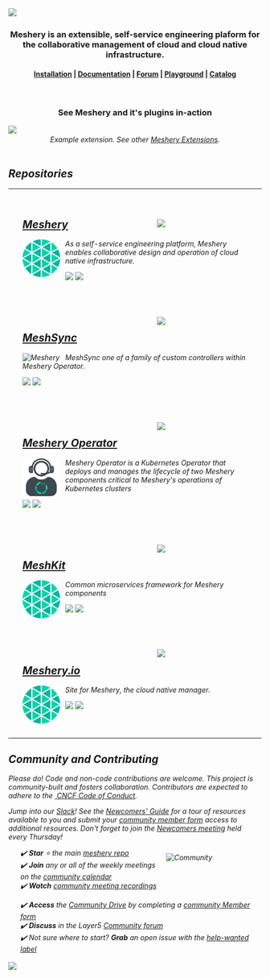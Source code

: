 <div>
    <!-- Top section -->
    <div>
        <img src="https://raw.githubusercontent.com/meshery/.github/master/profile/assets/img/header.png" usemap="#workmap"  />
    </div>
    <!-- Overview section -->
    <div align="center">
        <h3>Meshery is an extensible, self-service engineering plaform for the collaborative management of cloud and cloud native infrastructure.</h3>
        <!-- <a href="http://discuss.meshery.io" alt="Discuss Users">
            <img
                src="https://img.shields.io/discourse/users?label=discuss&logo=discourse&server=https%3A%2F%2Fdiscuss.layer5.io" /></a>
        <a href="https://slack.meshery.io" alt="Join Slack">
            <img src="https://img.shields.io/badge/Slack-@layer5.svg?logo=slack" /></a>
        <a href="https://twitter.com/intent/follow?screen_name=mesheryio" alt="Twitter Follow">
            <img src="https://img.shields.io/twitter/follow/mesheryio.svg?label=Follow+Meshery&style=social" /></a>
        <br />
        <br /> -->
        <h4 align="center">
            <a href="https://meshery.io#getting-started">Installation</a> |
            <a href="https://docs.meshery.io">Documentation</a> |
            <a href="https://docs.meshery.io">Forum</a> |
            <a href="https://play.meshery.io">Playground</a> |
            <a href="https://meshery.io/catalog">Catalog</a>
        </h4>
        <br />
    </div>
    <!-- Video Section -->
    <h3 align="center">See Meshery and it's plugins in-action</h3>
    <a href="https://youtu.be/034nVaQUyME">
        <img src="https://raw.githubusercontent.com/meshery/.github/master/profile/assets/img/video.png"  />
    </a>
    <div align="center"><i>Example extension. See other <a href="https://meshery.io/extensions">Meshery Extensions</a>.<i></div>
    <br />
    <!-- Repositories section -->
    <div>
        <h2>Repositories</h2>
        <table border="0px" align="center">
            <tr>
                <!-- Meshery -->
                <td style="padding: 28px;">
                    <img src="https://raw.githubusercontent.com/meshery/.github/master/profile/assets/img/car.svg" width="180px" align="right" style="margin-top: 2rem;" />
                    <h2 align="left"><a href="https://github.com/meshery/meshery">Meshery</a></h2>
                    <img src="https://raw.githubusercontent.com/meshery/meshery/master/.github/assets/images/meshery/meshery-logo.svg" 
                        style="margin-right:10px;" width="75px" alt="Meshery" align="left" />
                    <p>
                    <p>As a self-service engineering platform, Meshery enables collaborative design and operation of
                        cloud native infrastructure.</p>
                    <p align="left"><a href="https://github.com/meshery/meshery/graphs/contributors"
                            alt="GitHub contributors"><img
                                src="https://img.shields.io/github/contributors/Meshery/meshery.svg" /></a>
                                <a href="https://github.com/issues?q=is%3Aopen+is%3Aissue+archived%3Afalse+org%3Alayer5io+org%3Ameshery+org%3Aservice-mesh-performance+org%3Aservice-mesh-patterns+org%3A+label%3A%22help+wanted%22+" alt="GitHub issues by-label">
                                <img src="https://img.shields.io/github/issues/meshery/meshery/help%20wanted.svg?color=informational" /></a>
                    </p>
                    </p>
                </td>
            </tr>
            <tr>
                <!-- MeshSync -->
                <td style="padding: 28px;">
                    <img src="https://raw.githubusercontent.com/meshery/.github/master/profile/assets/img/five-sitting.svg" width="180px" align="right"/>
                    <h2 align="left"><a href="https://github.com/meshery/meshsync">MeshSync</a></h2>
                    <img src="https://raw.githubusercontent.com/layer5io/meshsync/master/.github/readme/images/meshsync.svg"
                        style="margin-right:10px;" width="75px" alt="Meshery" align="left" />
                    <p>MeshSync one of a family of custom controllers within Meshery Operator.</p>
                    <p align="left"><a href="https://github.com/meshery/meshsync/graphs/contributors"
                            alt="GitHub contributors"><img
                                src="https://img.shields.io/github/contributors/Meshery/meshsync.svg" /></a>
                    <a href="https://github.com/issues?q=is%3Aopen+is%3Aissue+archived%3Afalse+org%3Alayer5io+org%3Ameshery+org%3Aservice-mesh-performance+org%3Aservice-mesh-patterns+org%3A+label%3A%22help+wanted%22+" alt="GitHub issues by-label">
                                <img src="https://img.shields.io/github/issues/meshery/meshsync/help%20wanted.svg?color=informational" /></a>
                </td>
            </tr>
            <tr>
                <!-- Meshery Operator -->
                <td style="padding: 28px;">
                    <img src="https://raw.githubusercontent.com/meshery/.github/master/profile/assets/img/five-with-meshery.svg" width="180px" style="margin-left: 10px;" align="right"/>
                    <h2 align="left"><a href="https://github.com/meshery/meshery-operator">Meshery Operator</a></h2>
                    <img src="https://raw.githubusercontent.com/meshery/meshery-operator/master/img/readme/meshery-operator-dark.svg"
                        style="margin-right:10px;" width="75px" alt="Meshery" align="left" />
                    <p>Meshery Operator is a Kubernetes Operator that deploys and manages the lifecycle of two Meshery
                        components critical to Meshery's operations of Kubernetes clusters</p>
                    <p align="left"><a href="https://github.com/meshery/meshery-operator/graphs/contributors"
                            alt="GitHub contributors"><img
                                src="https://img.shields.io/github/contributors/Meshery/meshery-operator.svg" /></a>
                    <a href="https://github.com/issues?q=is%3Aopen+is%3Aissue+archived%3Afalse+org%3Alayer5io+org%3Ameshery+org%3Aservice-mesh-performance+org%3Aservice-mesh-patterns+org%3A+label%3A%22help+wanted%22+" alt="GitHub issues by-label">
                                <img src="https://img.shields.io/github/issues/meshery/meshery-operator/help%20wanted.svg?color=informational" /></a>
                    </p>
                </td>
            </tr>
            <tr>
                <!-- Meshkit -->
                <td style="padding: 28px;">
                    <!-- <hr style="border: 1px dotted #aaaaaaa;" /> -->
                    <img src="https://raw.githubusercontent.com/meshery/.github/master/profile/assets/img/five-inside-rocket.svg" width="180px" align="right"/>
                    <h2 align="left"><a href="https://github.com/meshery/meshkit">MeshKit</a></h2>
                    <img src="https://raw.githubusercontent.com/meshery/meshery/master/.github/assets/images/meshery/meshery-logo.svg"
                        style="margin-right:10px;" width="75px" alt="Meshery" align="left" />
                    <p>Common microservices framework for Meshery components</p>
                    <p align="left"><a href="https://github.com/meshery/meshkit/graphs/contributors"
                            alt="GitHub contributors"><img
                                src="https://img.shields.io/github/contributors/Meshery/meshkit.svg" /></a>
                                <a href="https://github.com/issues?q=is%3Aopen+is%3Aissue+archived%3Afalse+org%3Alayer5io+org%3Ameshery+org%3Aservice-mesh-performance+org%3Aservice-mesh-patterns+org%3A+label%3A%22help+wanted%22+" alt="GitHub issues by-label">
                                <img src="https://img.shields.io/github/issues/meshery/meshkit/help%20wanted.svg?color=informational" /></a>
                    </p>
                </td>
            </tr>
            <tr>
                <!-- Meshery.io -->
                <td style="padding: 28px;">
                    <img src="https://raw.githubusercontent.com/meshery/.github/master/profile/assets/img/five-at-door.svg" width="180px" align="right" />
                    <h2 align="left"><a href="https://github.com/meshery/meshery.io">Meshery.io</a></h2>
                    <img src="https://raw.githubusercontent.com/meshery/meshery/master/.github/assets/images/meshery/meshery-logo.svg"
                        style="margin-right:10px;" width="75px" alt="Meshery" align="left" />
                    <p>Site for Meshery, the cloud native manager.</p>
                    <p align="left"><a href="https://github.com/meshery/meshery.io/graphs/contributors"
                            alt="GitHub contributors">
                    <img
                                src="https://img.shields.io/github/contributors/Meshery/meshery.io.svg" /></a>
                                <a href="https://github.com/issues?q=is%3Aopen+is%3Aissue+archived%3Afalse+org%3Alayer5io+org%3Ameshery+org%3Aservice-mesh-performance+org%3Aservice-mesh-patterns+org%3A+label%3A%22help+wanted%22+" alt="GitHub issues by-label">
                                <img src="https://img.shields.io/github/issues/meshery/meshery.io/help%20wanted.svg?color=informational" /></a>
                    </p>
                </td>
            </tr>
        </table>
    </div>
    <!-- Contributing and Guidelines -->
    <div>
        <h2>Community and Contributing</h2>
        <p>Please do! Code and non-code contributions are welcome. This project is community-built and fosters collaboration. Contributors are expected to adhere to the <a href="https://github.com/cncf/foundation/blob/main/code-of-conduct.md"> CNCF Code of Conduct</a>.
        </p>
        <p>Jump into our <a href="layer5io.slack.com">Slack</a>! See the <a href="https://layer5.io/community/newcomers">Newcomers' Guide</a> for a tour of resources available to you and submit your <a href="https://layer5.io/newcomers">community member form</a> access to additional resources. Don't forget to join the <a href="https://meshery.io/calendar">Newcomers meeting</a> held every Thursday!
        </p>
        <img src="https://raw.githubusercontent.com/layer5io/.github/master/assets/community.png"
            style="margin:10px;" width="180px" alt="Community" align="right" />
        <ul>
            ✔️ <b>Star</b> ⭐ the main <a href="https://github.com/meshery/meshery">meshery repo</a><br />
            ✔️ <b>Join</b> any or all of the weekly meetings on the <a href="https://meet.meshery.io">community
                    calendar</a><br />
            ✔️ <b>Watch</b> <a
                    href="https://www.youtube.com/@mesheryio?sub_confirmation=1">community meeting
                    recordings</a><br />
            <p>✔️ <b>Access</b> the <a href="https://drive.google.com/drive/u/0/folders/0ABH8aabN4WAKUk9PVA">Community
                    Drive</a> by completing a <a href="https://layer5.io/newcomers"> community Member form
                </a><br />
            ✔️ <b>Discuss</b> in the Layer5 <a href="https://discuss.layer5.io/">Community forum</a><br />
            ✔️ Not sure where to start? <b>Grab</b> an open issue with the <a
                    href="https://github.com/issues?q=is%3Aopen+is%3Aissue+archived%3Afalse+org%3Alayer5io+org%3Ameshery+org%3Aservice-mesh-performance+org%3Aservice-mesh-patterns+label%3A%22help+wanted%22+">help-wanted
                    label</a><br />
        </ul>
    </div>
    <!-- Contact Us section
    <div>
        <h2>Contact Us</h2>
        <br />
    </div> -->
    <!-- Footer Section -->
    <img src="https://raw.githubusercontent.com/meshery/.github/master/profile/assets/img/footer.png" align="center" />
</div>
